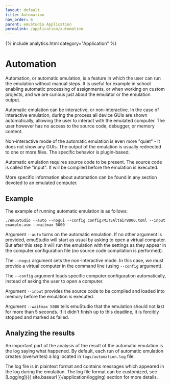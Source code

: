 ```yaml
---
layout: default
title: Automation
nav_order: 6
parent: emuStudio Application
permalink: /application/automation
---
```


{% include analytics.html category="Application" %}

# Automation

Automation, or automatic emulation, is a feature in which the user can run the emulation without manual steps.
It is useful for example in school enabling automatic processing of assignments, or when working on custom projects,
and we are curious just about the emulator or the emulation output.

Automatic emulation can be interactive, or non-interactive. In the case of interactive emulation, during the process all
device GUIs are shown automatically, allowing the user to interact with the emulated computer. The user however has no
access to the source code, debugger, or memory content.

Non-interactive mode of the automatic emulation is even more "quiet" - it does not show any GUIs. The output of the
emulation is usually redirected to one or more files. The specific behavior is plugin-based.

Automatic emulation requires source code to be present. The source code is called the "input". It will be compiled
before the emulation is executed.

More specific information about automation can be found in any section devoted to an emulated computer.

## Example

The example of running automatic emulation is as follows:

    ./emuStudio --auto --nogui --config config/MITSAltair8800.toml --input example.asm --waitmax 5000

Argument `--auto` turns on the automatic emulation. If no other argument is provided, emuStudio will start as usual by
asking to open a virtual computer. But after this step it will run the emulation with the settings as they appear in the
computer configuration file (no source code compilation is performed).

The `--nogui` argument sets the non-interactive mode. In this case, we must provide a virtual computer in the command
line (using `--config` argument).

The `--config` argument loads specific computer configuration automatically, instead of asking the user to open a
computer.

Argument `--input` provides the source code to be compiled and loaded into memory before the emulation is executed.

Argument `--waitmax 5000` tells emuStudio that the emulation should not last for more than 5 seconds. If it didn't
finish up to this deadline, it is forcibly stopped and marked as failed.

## Analyzing the results

An important part of the analysis of the result of the automatic emulation is the log saying what happened. By default,
each run of automatic emulation creates (overwrites) a log located in `logs/automation.log` file.

The log file is in plaintext format and contains messages which appeared in the log during the emulation.
The log file format can be customized, see [Logging]({{ site.baseurl }}/application/logging) section for more details. 

